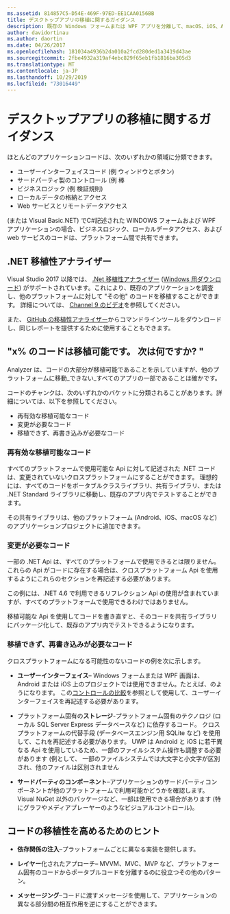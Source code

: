 ```yaml
---
ms.assetid: 814857C5-D54E-469F-97ED-EE1CAA0156BB
title: デスクトップアプリの移植に関するガイダンス
description: 既存の Windows フォームまたは WPF アプリを分離して、macOS、iOS、Android、UWP/Windows 10 で実行するクロスプラットフォームアプリを作成する方法について簡単に説明します。
author: davidortinau
ms.author: daortin
ms.date: 04/26/2017
ms.openlocfilehash: 181034a4936b2da010a2fcd280ded1a3419d43ae
ms.sourcegitcommit: 2fbe4932a319af4ebc829f65eb1fb1816ba305d3
ms.translationtype: MT
ms.contentlocale: ja-JP
ms.lasthandoff: 10/29/2019
ms.locfileid: "73016449"
---
```

# <a name="desktop-app-porting-guidance"></a>デスクトップアプリの移植に関するガイダンス

ほとんどのアプリケーションコードは、次のいずれかの領域に分類できます。

- ユーザーインターフェイスコード (例 ウィンドウとボタン)
- サードパーティ製のコントロール (例 棒
- ビジネスロジック (例 検証規則)
- ローカルデータの格納とアクセス
- Web サービスとリモートデータアクセス

(または Visual Basic.NET) でC#記述された WINDOWS フォームおよび WPF アプリケーションの場合、ビジネスロジック、ローカルデータアクセス、および web サービスのコードは、プラットフォーム間で共有できます。

## <a name="net-portability-analyzer"></a>.NET 移植性アナライザー

Visual Studio 2017 以降では、 [.Net 移植性アナライザー](https://docs.microsoft.com/dotnet/articles/standard/portability-analyzer) ([Windows 用ダウンロード](https://marketplace.visualstudio.com/items?itemName=ConnieYau.NETPortabilityAnalyzer)) がサポートされています。これにより、既存のアプリケーションを調査し、他のプラットフォームに対して "その他" のコードを移植することができます。 詳細については、 [Channel 9 のビデオ](https://channel9.msdn.com/Blogs/Seth-Juarez/A-Brief-Look-at-the-NET-Portability-Analyzer)を参照してください。

また、 [GitHub の移植性アナライザー](https://github.com/Microsoft/dotnet-apiport)からコマンドラインツールをダウンロードし、同じレポートを提供するために使用することもできます。

## <a name="x-of-my-code-is-portable-what-next"></a>"x% のコードは移植可能です。 次は何ですか? "

Analyzer は、コードの大部分が移植可能であることを示していますが、他のプラットフォームに移動_できない_すべてのアプリの一部であることは確かです。

コードのチャンクは、次のいずれかのバケットに分類されることがあります。詳細については、以下を参照してください。

- 再有効な移植可能なコード
- 変更が必要なコード
- 移植できず、再書き込みが必要なコード

### <a name="re-useable-portable-code"></a>再有効な移植可能なコード

すべてのプラットフォームで使用可能な Api に対して記述された .NET コードは、変更されていないクロスプラットフォームにすることができます。 理想的には、すべてのコードをポータブルクラスライブラリ、共有ライブラリ、または .NET Standard ライブラリに移動し、既存のアプリ内でテストすることができます。

その共有ライブラリは、他のプラットフォーム (Android、iOS、macOS など) のアプリケーションプロジェクトに追加できます。

### <a name="code-that-requires-changes"></a>変更が必要なコード

一部の .NET Api は、すべてのプラットフォームで使用できるとは限りません。 これらの Api がコードに存在する場合は、クロスプラットフォーム Api を使用するようにこれらのセクションを再記述する必要があります。

この例には、.NET 4.6 で利用できるリフレクション Api の使用が含まれていますが、すべてのプラットフォームで使用できるわけではありません。

移植可能な Api を使用してコードを書き直すと、そのコードを共有ライブラリにパッケージ化して、既存のアプリ内でテストできるようになります。

### <a name="code-that-isnt-portable-and-requires-a-re-write"></a>移植できず、再書き込みが必要なコード

クロスプラットフォームになる可能性のないコードの例を次に示します。

- **ユーザーインターフェイス**– Windows フォームまたは WPF 画面は、Android または iOS 上のプロジェクトでは使用できません。たとえば、のようになります。 この[コントロールの比較](~/cross-platform/desktop/controls/index.md)を参照として使用して、ユーザーインターフェイスを再記述する必要があります。

- プラットフォーム固有の**ストレージ**-プラットフォーム固有のテクノロジ (ローカル SQL Server Express データベースなど) に依存するコード。 クロスプラットフォームの代替手段 (データベースエンジン用 SQLite など) を使用して、これを再記述する必要があります。
UWP は Android と iOS に若干異なる Api を使用しているため、一部のファイルシステム操作も調整する必要があります (例として、 一部のファイルシステムでは大文字と小文字が区別され、他のファイルは区別されません

- **サードパーティのコンポーネント**–アプリケーションのサードパーティコンポーネントが他のプラットフォームで利用可能かどうかを確認します。 Visual NuGet 以外のパッケージなど、一部は使用できる場合があります (特にグラフやメディアプレーヤーのようなビジュアルコントロール)。

## <a name="tips-for-making-code-portable"></a>コードの移植性を高めるためのヒント

- **依存関係の注入**–プラットフォームごとに異なる実装を提供します。

- **レイヤー**化されたアプローチ– MVVM、MVC、MVP など、プラットフォーム固有のコードからポータブルコードを分離するのに役立つその他のパターン。

- **メッセージング**–コードに渡すメッセージを使用して、アプリケーションの異なる部分間の相互作用を逆にすることができます。
